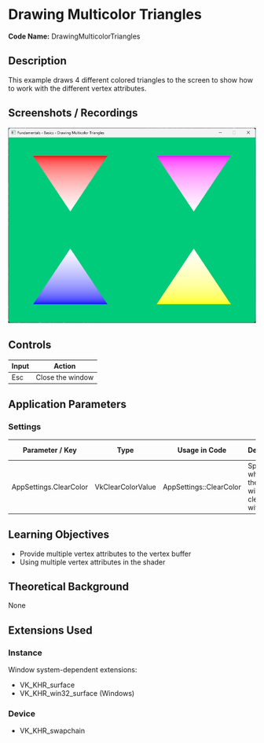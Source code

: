 # Drawing Multicolor Triangles

**Code Name:** DrawingMulticolorTriangles

## Description

This example draws 4 different colored triangles to the screen to show how to work with the different vertex attributes.

## Screenshots / Recordings

![](/Docs/ExampleMedia/Fundamentals/Basics/DrawingMulticolorTriangles.png?raw=true)

## Controls

| Input | Action           |
|-------|------------------|
| Esc   | Close the window |

## Application Parameters

### Settings

| Parameter / Key        | Type              | Usage in Code           | Description                                            | Default Value |
|------------------------|-------------------|-------------------------|--------------------------------------------------------|---------------|
| AppSettings.ClearColor | VkClearColorValue | AppSettings::ClearColor | Specifies which color the screen will be cleared with. |               |


## Learning Objectives

- Provide multiple vertex attributes to the vertex buffer
- Using multiple vertex attributes in the shader

## Theoretical Background

None

## Extensions Used

### Instance

Window system-dependent extensions:
- VK_KHR_surface
- VK_KHR_win32_surface (Windows)

### Device

- VK_KHR_swapchain
